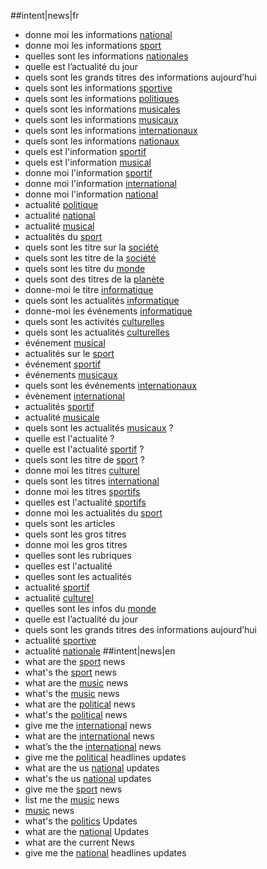 ##intent|news|fr
- donne moi les informations [national](type_national)
- donne moi les informations [sport](type_sport)
- quelles sont les informations [nationales](type_national)
- quelle est l’actualité du jour
- quels sont les grands titres des informations aujourd’hui
- quels sont les informations [sportive](type_sport)
- quels sont les informations [politiques](type_politique)
- quels sont les informations [musicales](type_music)
- quels sont les informations [musicaux](type_music)
- quels sont les informations [internationaux](type_international)
- quels sont les informations [nationaux](type_national)
- quels est l'information [sportif](type_sport)
- quels est l'information [musical](type_music)
- donne moi l'information [sportif](type_sport)
- donne moi l'information [international](type_international)
- donne moi l'information [national](type_national)
- actualité [politique](type_politique)
- actualité [national](type_national)
- actualité [musical](type_music)
- actualités du [sport](type_sport)
- quels sont les titre sur la [société](type_societe)
- quels sont les titre de la [société](type_societe)
- quels sont les titre du [monde](type_world)
- quels sont des titres de la [planète](type_world)
- donne-moi le titre [informatique](type_pixel)
- quels sont les actualités [informatique](type_pixel)
- donne-moi les événements [informatique](type_pixel)
- quels sont les activités [culturelles](type_cultural)
- quels sont les actualités [culturelles](type_cultural)
- événement [musical](type_musical)
- actualités sur le [sport](type_sport)
- événement [sportif](type_sport)
- événements [musicaux](type_musical)
- quels sont les événements [internationaux](type_international)
- évènement [international](type_international)
- actualités [sportif](type_sport)
- actualité [musicale](type_musical)
- quels sont les actualités [musicaux](type_musical) ?
- quelle est l'actualité ?
- quelle est l'actualité [sportif](type_sport) ?
- quels sont les titre de [sport](type_sport) ?
- donne moi les titres [culturel](type_cultural)
- quels sont les titres [international](type_international)
- donne moi les titres [sportifs](type_sport)
- quelles est l'actualité [sportifs](type_sport)
- donne moi les actualités du [sport](type_sport)
- quels sont les articles
- quels sont les gros titres
- donne moi les gros titres
- quelles sont les rubriques
- quelles est l'actualité
- quelles sont les actualités
- actualité [sportif](type_sport)
- actualité [culturel](type_cultural)
- quelles sont les infos du [monde](type_international)
- quelle est l’actualité du jour
- quels sont les grands titres des informations aujourd’hui
- actualité [sportive](type_sport)
- actualité [nationale](type_national)
##intent|news|en
- what are the [sport](type_sport) news
- what's the [sport](type_sport) news
- what are the [music](type_music) news
- what's the [music](type_music) news
- what are the [political](type_politique) news
- what's the [political](type_politique) news
- give me the [international](type_international) news
- what are the [international](type_international) news
- what’s the the [international](type_international) news
- give me the [political](type_politique) headlines updates
- what are the us [national](type_national) updates
- what's the us [national](type_national) updates
- give me the [sport](type_sport) news
- list me the [music](type_music) news
- [music](type_music) news
- what's the [politics](type_politique) Updates
- what are the [national](type_national) Updates
- what are the current News
- give me the [national](type_national)  headlines updates